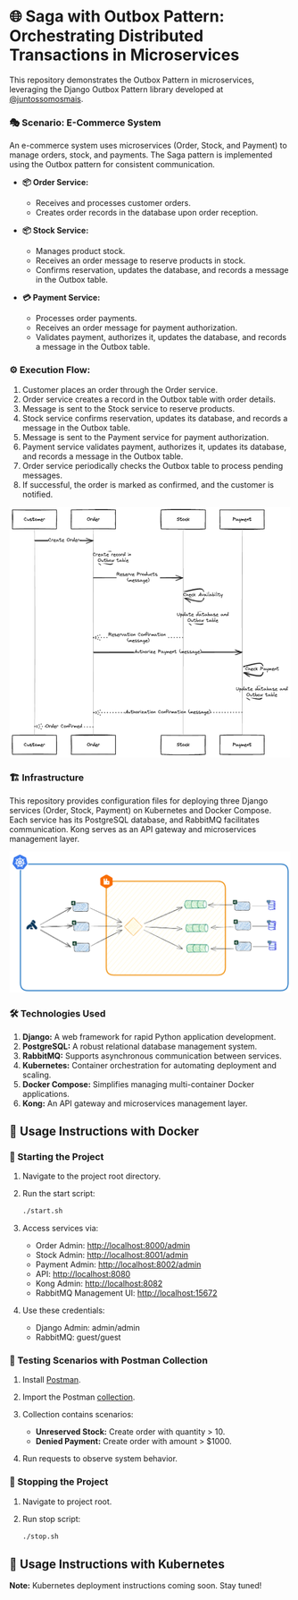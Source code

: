 # 🌐 Saga with Outbox Pattern: Orchestrating Distributed Transactions in Microservices

This repository demonstrates the Outbox Pattern in microservices, leveraging the Django Outbox Pattern library developed at [@juntossomosmais](https://github.com/juntossomosmais/django-outbox-pattern).

### 🎭 Scenario: E-Commerce System

An e-commerce system uses microservices (Order, Stock, and Payment) to manage orders, stock, and payments. The Saga pattern is implemented using the Outbox pattern for consistent communication.

* **📦 Order Service:**
    - Receives and processes customer orders.
    - Creates order records in the database upon order reception.

* **📦 Stock Service:**
    - Manages product stock.
    - Receives an order message to reserve products in stock.
    - Confirms reservation, updates the database, and records a message in the Outbox table.

* **💳 Payment Service:**
    - Processes order payments.
    - Receives an order message for payment authorization.
    - Validates payment, authorizes it, updates the database, and records a message in the Outbox table.

### ⚙️ Execution Flow:

1. Customer places an order through the Order service.
2. Order service creates a record in the Outbox table with order details.
3. Message is sent to the Stock service to reserve products.
4. Stock service confirms reservation, updates its database, and records a message in the Outbox table.
5. Message is sent to the Payment service for payment authorization.
6. Payment service validates payment, authorizes it, updates its database, and records a message in the Outbox table.
7. Order service periodically checks the Outbox table to process pending messages.
8. If successful, the order is marked as confirmed, and the customer is notified.

![Flow](flow.png)

### 🏗️ Infrastructure 

This repository provides configuration files for deploying three Django services (Order, Stock, Payment) on Kubernetes and Docker Compose. Each service has its PostgreSQL database, and RabbitMQ facilitates communication. Kong serves as an API gateway and microservices management layer.

![Architecture](architecture.png)

### 🛠️ Technologies Used

1. **Django:** A web framework for rapid Python application development.
2. **PostgreSQL:** A robust relational database management system.
3. **RabbitMQ:** Supports asynchronous communication between services.
4. **Kubernetes:** Container orchestration for automating deployment and scaling.
5. **Docker Compose:** Simplifies managing multi-container Docker applications.
6. **Kong:** An API gateway and microservices management layer.

## 🚀 Usage Instructions with Docker

### 🏁 Starting the Project

1. Navigate to the project root directory.

2. Run the start script:

    ```bash
    ./start.sh
    ```

3. Access services via:
   - Order Admin: [http://localhost:8000/admin](http://localhost:8000/admin)
   - Stock Admin: [http://localhost:8001/admin](http://localhost:8001/admin)
   - Payment Admin: [http://localhost:8002/admin](http://localhost:8002/admin)
   - API: [http://localhost:8080](http://localhost:8080)
   - Kong Admin: [http://localhost:8082](http://localhost:8082)
   - RabbitMQ Management UI: [http://localhost:15672](http://localhost:15672)

4. Use these credentials:
   - Django Admin: admin/admin
   - RabbitMQ: guest/guest

### 🧪 Testing Scenarios with Postman Collection

1. Install [Postman](https://www.postman.com/downloads/).

2. Import the Postman [collection](Saga%20with%20Outbox%20Pattern.postman_collection.json).

3. Collection contains scenarios:
   - **Unreserved Stock:** Create order with quantity > 10.
   - **Denied Payment:** Create order with amount > $1000.

4. Run requests to observe system behavior.

### 🛑 Stopping the Project

1. Navigate to project root.

2. Run stop script:

    ```bash
    ./stop.sh
    ```

## 🚀 Usage Instructions with Kubernetes

**Note:** Kubernetes deployment instructions coming soon. Stay tuned!
